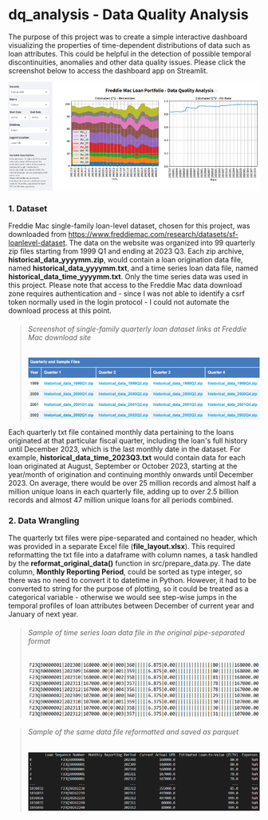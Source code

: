 # dq_analysis - Data Quality Analysis
The purpose of this project was to create a simple interactive dashboard visualizing the properties of time-dependent distributions of data such as loan attributes. This could be helpful in the detection of possible temporal discontinuities, anomalies and other data quality issues. Please click the screenshot below to access the dashboard app on Streamlit.

[<img src='img/freddie_mac/00_AppScreenshot_1000x432.jpg'>](https://mlabecki-dq-analysis-srcapp-dq-freddie-mac-aeizer.streamlit.app)

### 1. Dataset
Freddie Mac single-family loan-level dataset, chosen for this project, was downloaded from https://www.freddiemac.com/research/datasets/sf-loanlevel-dataset. The data on the website was organized into 99 quarterly zip files starting from 1999 Q1 and ending at 2023 Q3. Each zip archive, **historical_data_yyyymm.zip**, would contain a loan origination data file, named **historical_data_yyyymm.txt**, and a time series loan data file, named **historical_data_time_yyyymm.txt**. Only the time series data was used in this project. Please note that access to the Freddie Mac data download zone requires authentication and - since I was not able to identify a csrf token normally used in the login protocol - I could not automate the download process at this point.

> ###### Screenshot of single-family quarterly loan dataset links at Freddie Mac download site
> ![](img/freddie_mac/01_StandardDataSet_screenshot_600x160.png)

Each quarterly txt file contained monthly data pertaining to the loans originated at that particular fiscal quarter, including the loan's full history until December 2023, which is the last monthly date in the dataset. For example, **historical_data_time_2023Q3.txt** would contain data for each loan originated at August, September or October 2023, starting at the year/month of origination and continuing monthly onwards until December 2023. On average, there would be over 25 million records and almost half a million unique loans in each quarterly file, adding up to over 2.5 billion records and almost 47 million unique loans for all periods combined.

### 2. Data Wrangling
The quarterly txt files were pipe-separated and contained no header, which was provided in a separate Excel file (**file_layout.xlsx**). This required reformatting the txt file into a dataframe with column names, a task handled by the **reformat_original_data()** function in src/prepare_data.py. The date column, **Monthly Reporting Period**, could be sorted as type integer, so there was no need to convert it to datetime in Python. However, it had to be converted to string for the purpose of plotting, so it could be treated as a categorical variable - otherwise we would see step-wise jumps in the temporal profiles of loan attributes between December of current year and January of next year.

> ###### Sample of time series loan data file in the original pipe-separated format
> ![](img/freddie_mac/02_PipeSeparatedFile_screenshot.png)

> ###### Sample of the same data file reformatted and saved as parquet
> ![](img/freddie_mac/03_ReformattedFile_screenshot.png)

[comment]: # "Comment on the amount of data, count records and loans in each quarterly file, mention number of variables, estimate parquet file size (depends also on write method - pandas vs pyarrow)"

